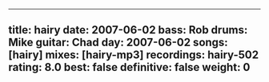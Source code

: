 
---
title: hairy
date: 2007-06-02
bass:	Rob
drums:	Mike
guitar:	Chad
day: 2007-06-02
songs: [hairy]
mixes: [hairy-mp3]
recordings: hairy-502
rating: 8.0
best: false
definitive: false
weight: 0
---
